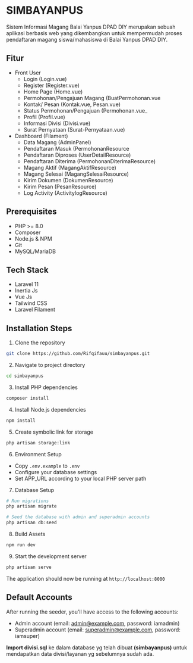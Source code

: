 # SIMBAYANPUS
Sistem Informasi Magang Balai Yanpus DPAD DIY merupakan sebuah aplikasi berbasis web yang dikembangkan untuk mempermudah proses pendaftaran magang siswa/mahasiswa di Balai Yanpus DPAD DIY.

## Fitur
- Front User
    - Login (Login.vue)
    - Register (Register.vue)
    - Home Page (Home.vue)
    - Permohonan/Pengajuan Magang (BuatPermohonan.vue
    - Kontak/ Pesan (Kontak.vue, Pesan.vue)
    - Status Permohonan/Pengajuan (Permohonan.vue_
    - Profil (Profil.vue)
    - Informasi Divisi (Divisi.vue)
    - Surat Pernyataan (Surat-Pernyataan.vue)
- Dashboard (Filament)
    - Data Magang (AdminPanel)
    - Pendaftaran Masuk (PermohonanResource
    - Pendaftaran Diproses (UserDetailResource)
    - Pendaftaran Diterima (PermohonanDiterimaResource)
    - Magang Aktif (MagangAktifResource)
    - Magang Selesai (MagangSelesaiResource)
    - Kirim Dokumen (DokumenResource)
    - Kirim Pesan (PesanResource)
    - Log Activity (ActivitylogResource)

## Prerequisites
- PHP >= 8.0
- Composer
- Node.js & NPM
- Git
- MySQL/MariaDB
## Tech Stack
- Laravel 11
- Inertia Js
- Vue Js
- Tailwind CSS
- Laravel Filament
## Installation Steps

1. Clone the repository
```bash
git clone https://github.com/Rifqifauu/simbayanpus.git
```

2. Navigate to project directory
```bash
cd simbayanpus
```

3. Install PHP dependencies
```bash
composer install
```

4. Install Node.js dependencies
```bash
npm install
```

5. Create symbolic link for storage
```bash
php artisan storage:link
```

6. Environment Setup
- Copy `.env.example` to `.env`
- Configure your database settings
- Set APP_URL according to your local PHP server path

7. Database Setup
```bash
# Run migrations
php artisan migrate

# Seed the database with admin and superadmin accounts
php artisan db:seed
```

8. Build Assets
```bash
npm run dev
```

9. Start the development server
```bash
php artisan serve
```

The application should now be running at `http://localhost:8000`

## Default Accounts
After running the seeder, you'll have access to the following accounts:
- Admin account (email: admin@example.com, password: iamadmin)
- Superadmin account (email: superadmin@example.com, password: iamsuper)

**Import divisi.sql** ke dalam database yg telah dibuat **(simbayanpus)** untuk mendapatkan data divisi/layanan yg sebelumnya sudah ada.

